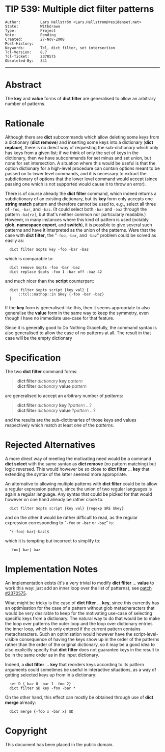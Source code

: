 # TIP 539: Multiple dict filter patterns
	Author:         Lars Hellström <Lars.Hellstrom@residenset.net>
	State:          Withdrawn
	Type:           Project
	Vote:           Pending
	Created:        27-Nov-2008
	Post-History:   
	Keywords:       Tcl, dict filter, set intersection
	Tcl-Version:	8.7
	Tcl-Ticket:     2370575
	Obsoleted-By:   341
-----

# Abstract

The **key** and **value** forms of **dict filter** are generalised 
to allow an arbitrary number of patterns.

# Rationale

Although there are **dict** subcommands which allow deleting some keys 
from a dictionary (**dict remove**) and inserting some keys into a 
dictionary (**dict replace**), there is no direct way of requesting 
the sub-dictionary which only has keys from a given list; if we think 
of only the set of keys in the dictionary, then we have subcommands for 
set minus and set union, but none for set intersection. 
A situation where this would be useful is that the option dictionary for 
a high-level procedure can contain options meant to be passed on to 
lower level commands, and it is necessary to extract the subdictionary 
of options that the lower level command would accept (since passing one 
which is not supported would cause it to throw an error).

There is of course already the **dict filter** command, which indeed 
returns a subdictionary of an existing dictionary, but its **key** form 
only accepts one **string match** pattern and therefore cannot be used 
to, e.g., select all three of `-foo`, `-bar`, and `-baz`. (It could select both 
`-bar` and `-baz` through the pattern `-ba[rz]`, but that's neither common nor 
particularly readable.) However, in many instances where this kind of 
pattern is used (notably **glob**, **namespace export**, and 
**switch**), it is possible to give several such patterns and have it 
interpreted as the union of the patterns. Were that the case with 
**dict filter**, the "`-foo`, `-bar`, and `-baz`" problem could be solved as 
easily as:

      dict filter $opts key -foo -bar -baz

which is comparable to:

      dict remove $opts -foo -bar -baz
      dict replace $opts -foo 1 -bar off -baz 42

and much nicer than the **script** counterpart:

      dict filter $opts script {key val} {
          ::tcl::mathop::in $key {-foo -bar -baz}
      }

If the **key** form is generalised like this, then it seems appropriate 
to also generalise the **value** form in the same way to keep the 
symmetry, even though I have no immediate use-case for that feature.

Since it is generally good to Do Nothing Gracefully, the command syntax is
also generalised to allow the case of no patterns at all. The result in that
case will be the empty dictionary

# Specification

The two **dict filter** command forms:

 > **dict filter** _dictionary_ **key** _pattern_  
 > **dict filter** _dictionary_ **value** _pattern_

are generalised to accept an arbitrary number of <i>pattern</i>s:

 > **dict filter** _dictionary_ **key** ?_pattern_ …?  
 > **dict filter** _dictionary_ **value** ?_pattern_ …?

and the results are the sub-dictionaries of those keys and values 
respectively which match at least one of the <i>pattern</i>s.

# Rejected Alternatives

A more direct way of meeting the motivating need would be a command 
**dict select** with the same syntax as **dict remove** (no pattern 
matching) but logic reversed. This would however be so close to 
**dict filter** ... **key** that extending the syntax of the latter 
seemed more appropriate.

An alternative to allowing multiple patterns with **dict filter** could 
be to allow a regular expression pattern, since the union of two regular 
languages is again a regular language. Any syntax that could be picked for 
that would however on one hand already be rather close to:

      dict filter $opts script {key val} {regexp $RE $key}

and on the other it would be rather difficult to read, as the regular 
expression corresponding to "`-foo` or `-bar` or `-baz`" is:

      ^(-foo|-bar|-baz)$

which it is tempting but incorrect to simplify to:

      -foo|-bar|-baz

# Implementation Notes

An implementation exists (it's a very trivial to modify **dict filter** 
… **value** to work this way: just add an inner loop over the list of 
patterns); see [patch #2370575](/tcl/tktview/2370575).

What might be tricky is the case of **dict filter** … **key**, since 
this currently has an optimisation for the case of a pattern without glob 
metacharacters that would be very desirable to keep for the motivating 
use-case of selecting specific keys from a dictionary. The natural way to 
do that would be to make the loop over patterns the outer loop and the 
loop over dictionary entries the inner loop, which is only entered if the 
current pattern contains metacharacters. Such an optimisation would 
however have the script-level-visible consequence of having the keys show 
up in the order of the patterns rather than the order of the original 
dictionary, so it may be a good idea to also explicitly specify that 
**dict filter** does not guarantee keys in the result to be in the same 
order as in the input dictionary.

Indeed, a **dict filter** … **key** that reorders keys according to 
its pattern arguments could sometimes be useful in interactive situations, 
as a way of getting selected keys up from in a dictionary:

      set D {-baz 0 -bar 1 -foo 2}
      dict filter $D key -foo -bar *

On the other hand, this effect can mostly be obtained through use of 
**dict merge** already:

      dict merge {-foo x -bar x} $D

# Copyright

This document has been placed in the public domain. 
